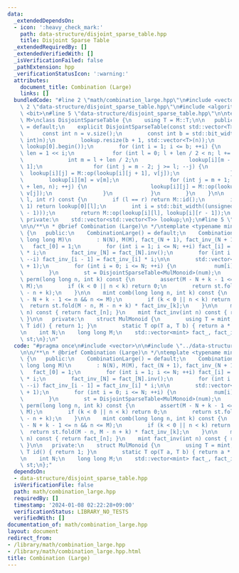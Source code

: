 ```yaml
---
data:
  _extendedDependsOn:
  - icon: ':heavy_check_mark:'
    path: data-structure/disjoint_sparse_table.hpp
    title: Disjoint Sparse Table
  _extendedRequiredBy: []
  _extendedVerifiedWith: []
  _isVerificationFailed: false
  _pathExtension: hpp
  _verificationStatusIcon: ':warning:'
  attributes:
    document_title: Combination (Large)
    links: []
  bundledCode: "#line 2 \"math/combination_large.hpp\"\n#include <vector>\n\n#line\
    \ 2 \"data-structure/disjoint_sparse_table.hpp\"\n#include <algorithm>\n#include\
    \ <bit>\n#line 5 \"data-structure/disjoint_sparse_table.hpp\"\n\ntemplate <typename\
    \ M>\nclass DisjointSparseTable {\n    using T = M::T;\n\n   public:\n    DisjointSparseTable()\
    \ = default;\n    explicit DisjointSparseTable(const std::vector<T>& v) {\n  \
    \      const int n = v.size();\n        const int b = std::bit_width((unsigned\
    \ int)n);\n        lookup.resize(b + 1, std::vector<T>(n));\n        std::ranges::copy(v,\
    \ lookup[0].begin());\n        for (int i = 1; i <= b; ++i) {\n            int\
    \ len = 1 << i;\n            for (int l = 0; l + len / 2 < n; l += len) {\n  \
    \              int m = l + len / 2;\n                lookup[i][m - 1] = v[m -\
    \ 1];\n                for (int j = m - 2; j >= l; --j) {\n                  \
    \  lookup[i][j] = M::op(lookup[i][j + 1], v[j]);\n                }\n        \
    \        lookup[i][m] = v[m];\n                for (int j = m + 1; j < std::min(l\
    \ + len, n); ++j) {\n                    lookup[i][j] = M::op(lookup[i][j - 1],\
    \ v[j]);\n                }\n            }\n        }\n    }\n\n    T fold(int\
    \ l, int r) const {\n        if (l == r) return M::id();\n        if (r - l ==\
    \ 1) return lookup[0][l];\n        int i = std::bit_width((unsigned int)(l ^ (r\
    \ - 1)));\n        return M::op(lookup[i][l], lookup[i][r - 1]);\n    }\n\n  \
    \ private:\n    std::vector<std::vector<T>> lookup;\n};\n#line 5 \"math/combination_large.hpp\"\
    \n\n/**\n * @brief Combination (Large)\n */\ntemplate <typename mint>\nclass CombinationLarge\
    \ {\n   public:\n    CombinationLarge() = default;\n    CombinationLarge(int N,\
    \ long long M)\n        : N(N), M(M), fact_(N + 1), fact_inv_(N + 1) {\n     \
    \   fact_[0] = 1;\n        for (int i = 1; i <= N; ++i) fact_[i] = fact_[i - 1]\
    \ * i;\n        fact_inv_[N] = fact_[N].inv();\n        for (int i = N; i > 0;\
    \ --i) fact_inv_[i - 1] = fact_inv_[i] * i;\n\n        std::vector<mint> num(N\
    \ + 1);\n        for (int i = 0; i <= N; ++i) {\n            num[i] = M - i;\n\
    \        }\n        st = DisjointSparseTable<MulMonoid>(num);\n    }\n\n    mint\
    \ perm(long long n, int k) const {\n        assert(M - N + k - 1 <= n && n <=\
    \ M);\n        if (k < 0 || n < k) return 0;\n        return st.fold(M - n, M\
    \ - n + k);\n    }\n\n    mint comb(long long n, int k) const {\n        assert(M\
    \ - N + k - 1 <= n && n <= M);\n        if (k < 0 || n < k) return 0;\n      \
    \  return st.fold(M - n, M - n + k) * fact_inv_[k];\n    }\n\n    mint fact(int\
    \ n) const { return fact_[n]; }\n    mint fact_inv(int n) const { return fact_inv_[n];\
    \ }\n\n   private:\n    struct MulMonoid {\n        using T = mint;\n        static\
    \ T id() { return 1; }\n        static T op(T a, T b) { return a * b; }\n    };\n\
    \n    int N;\n    long long M;\n    std::vector<mint> fact_, fact_inv_;\n    DisjointSparseTable<MulMonoid>\
    \ st;\n};\n"
  code: "#pragma once\n#include <vector>\n\n#include \"../data-structure/disjoint_sparse_table.hpp\"\
    \n\n/**\n * @brief Combination (Large)\n */\ntemplate <typename mint>\nclass CombinationLarge\
    \ {\n   public:\n    CombinationLarge() = default;\n    CombinationLarge(int N,\
    \ long long M)\n        : N(N), M(M), fact_(N + 1), fact_inv_(N + 1) {\n     \
    \   fact_[0] = 1;\n        for (int i = 1; i <= N; ++i) fact_[i] = fact_[i - 1]\
    \ * i;\n        fact_inv_[N] = fact_[N].inv();\n        for (int i = N; i > 0;\
    \ --i) fact_inv_[i - 1] = fact_inv_[i] * i;\n\n        std::vector<mint> num(N\
    \ + 1);\n        for (int i = 0; i <= N; ++i) {\n            num[i] = M - i;\n\
    \        }\n        st = DisjointSparseTable<MulMonoid>(num);\n    }\n\n    mint\
    \ perm(long long n, int k) const {\n        assert(M - N + k - 1 <= n && n <=\
    \ M);\n        if (k < 0 || n < k) return 0;\n        return st.fold(M - n, M\
    \ - n + k);\n    }\n\n    mint comb(long long n, int k) const {\n        assert(M\
    \ - N + k - 1 <= n && n <= M);\n        if (k < 0 || n < k) return 0;\n      \
    \  return st.fold(M - n, M - n + k) * fact_inv_[k];\n    }\n\n    mint fact(int\
    \ n) const { return fact_[n]; }\n    mint fact_inv(int n) const { return fact_inv_[n];\
    \ }\n\n   private:\n    struct MulMonoid {\n        using T = mint;\n        static\
    \ T id() { return 1; }\n        static T op(T a, T b) { return a * b; }\n    };\n\
    \n    int N;\n    long long M;\n    std::vector<mint> fact_, fact_inv_;\n    DisjointSparseTable<MulMonoid>\
    \ st;\n};"
  dependsOn:
  - data-structure/disjoint_sparse_table.hpp
  isVerificationFile: false
  path: math/combination_large.hpp
  requiredBy: []
  timestamp: '2024-01-08 02:22:28+09:00'
  verificationStatus: LIBRARY_NO_TESTS
  verifiedWith: []
documentation_of: math/combination_large.hpp
layout: document
redirect_from:
- /library/math/combination_large.hpp
- /library/math/combination_large.hpp.html
title: Combination (Large)
---
```

